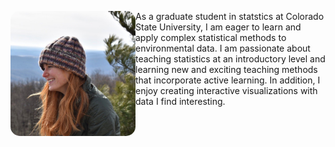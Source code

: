 <img src="picture.png" style="display: block-inline; float: left; height: 200px; border-radius: 15px;"/>As a graduate student in statstics at Colorado State University, I am eager to learn and apply complex statistical methods to environmental data. I am passionate about teaching statistics at an introductory level and learning new and exciting teaching methods that incorporate active learning. In addition, I enjoy creating interactive visualizations with data I find interesting. 


